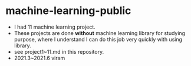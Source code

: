 # machine-learning-public
- I had 11 machine learning project. 
- These projects are done **without** machine learning library for studying purpose, where I understand I can do this job very quickly with using library.
- see project1~11.md in this repository.
- 2021.3~2021.6 viram
